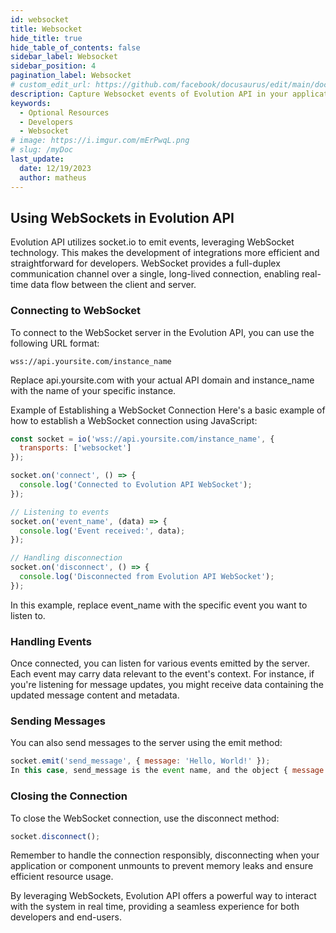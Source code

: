 ```yaml
---
id: websocket
title: Websocket
hide_title: true
hide_table_of_contents: false
sidebar_label: Websocket
sidebar_position: 4
pagination_label: Websocket
# custom_edit_url: https://github.com/facebook/docusaurus/edit/main/docs/api-doc-markdown.md
description: Capture Websocket events of Evolution API in your application.
keywords:
  - Optional Resources
  - Developers
  - Websocket
# image: https://i.imgur.com/mErPwqL.png
# slug: /myDoc
last_update:
  date: 12/19/2023
  author: matheus
---
```


## Using WebSockets in Evolution API

Evolution API utilizes socket.io to emit events, leveraging WebSocket technology. This makes the development of integrations more efficient and straightforward for developers. WebSocket provides a full-duplex communication channel over a single, long-lived connection, enabling real-time data flow between the client and server.

### Connecting to WebSocket

To connect to the WebSocket server in the Evolution API, you can use the following URL format:

```plaintext
wss://api.yoursite.com/instance_name
```

Replace api.yoursite.com with your actual API domain and instance_name with the name of your specific instance.

Example of Establishing a WebSocket Connection
Here's a basic example of how to establish a WebSocket connection using JavaScript:

```javascript
const socket = io('wss://api.yoursite.com/instance_name', {
  transports: ['websocket']
});

socket.on('connect', () => {
  console.log('Connected to Evolution API WebSocket');
});

// Listening to events
socket.on('event_name', (data) => {
  console.log('Event received:', data);
});

// Handling disconnection
socket.on('disconnect', () => {
  console.log('Disconnected from Evolution API WebSocket');
});
```

In this example, replace event_name with the specific event you want to listen to.

### Handling Events

Once connected, you can listen for various events emitted by the server. Each event may carry data relevant to the event's context. For instance, if you're listening for message updates, you might receive data containing the updated message content and metadata.

### Sending Messages

You can also send messages to the server using the emit method:

```javascript
socket.emit('send_message', { message: 'Hello, World!' });
In this case, send_message is the event name, and the object { message: 'Hello, World!' } is the data being sent.
```

### Closing the Connection

To close the WebSocket connection, use the disconnect method:

```javascript
socket.disconnect();
```

Remember to handle the connection responsibly, disconnecting when your application or component unmounts to prevent memory leaks and ensure efficient resource usage.

By leveraging WebSockets, Evolution API offers a powerful way to interact with the system in real time, providing a seamless experience for both developers and end-users.